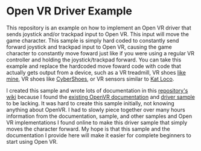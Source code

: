 # Open VR Driver Example

This repository is an example on how to implement an Open VR driver that sends joystick and/or trackpad input to Open VR. This input will move the game character. This sample is simply hard coded to constantly send forward joystick and trackpad input to Open VR, causing the game character to constantly move foward just like if you were using a regular VR controller and holding the joystick/trackpad forward. You can take this example and replace the hardcoded move foward code with code that actually gets output from a device, such as a VR treadmill, VR shoes [like mine](https://github.com/finallyfunctional/vr-shoes-software), VR shoes like [CyberShoes](https://www.cybershoes.io/), or VR sensors similar to [Kat Loco](https://www.kat-vr.com/products/KAT-loco).

I created this sample and wrote lots of documentation in this [repository's wiki](https://github.com/finallyfunctional/openvr-driver-example/wiki) because I found the [existing OpenVR documentation](https://github.com/ValveSoftware/openvr/wiki/Driver-Documentation) and [driver sample](https://github.com/ValveSoftware/openvr/tree/master/samples/driver_sample) to be lacking. It was hard to create this sample initially, not knowing anything about OpenVR. I had to slowly piece together over many hours information from the documentation, sample, and other samples and Open VR implementations I found online to make this driver sample that simply moves the character forward. My hope is that this sample and the documentation I provide here will make it easier for complete beginners to start using Open VR.